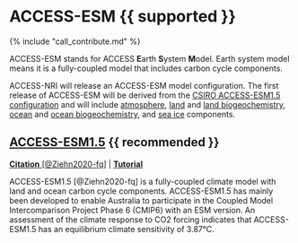 # ACCESS-ESM {{ supported }}

{% include "call_contribute.md" %}


ACCESS-ESM stands for ACCESS **E**arth **S**ystem **M**odel. Earth system model means it is a fully-coupled model that includes carbon cycle components.

ACCESS-NRI will release an ACCESS-ESM model configuration. The first release of ACCESS-ESM will be derived from the [CSIRO ACCESS-ESM1.5 configuration](#access-esm15) and will include [atmosphere], [land] and [land biogeochemistry], [ocean] and [ocean biogeochemistry], and [sea ice] components.

## [ACCESS-ESM1.5] {{ recommended }}

[**Citation** [@Ziehn2020-fq]][ACCESS-ESM1.5-cite] |
[**Tutorial**][ACCESS-ESM1.5-tute]

ACCESS-ESM1.5 [@Ziehn2020-fq] is a fully-coupled climate model with land and ocean carbon cycle components. ACCESS-ESM1.5 has mainly been developed to enable Australia to participate in the Coupled Model Intercomparison Project Phase 6 (CMIP6) with an ESM version. An assessment of the climate response to CO2 forcing indicates that ACCESS-ESM1.5 has an equilibrium climate sensitivity of 3.87°C.

[atmosphere]: ../model_components/atmosphere.md
[land]: ../model_components/land.md
[land biogeochemistry]: ../model_components/bgc_land.md
[ocean]: ../model_components/ocean.md
[ocean biogeochemistry]: ../model_components/bgc_ocean.md
[sea ice]: ../model_components/sea-ice.md

[ACCESS-ESM1.5]: https://research.csiro.au/access/about/esm1-5/
[ACCESS-ESM1.5-cite]: https://www.publish.csiro.au/es/ES19035
[ACCESS-ESM1.5-tute]: https://nespclimate.com.au/wp-content/uploads/2020/10/Webinar-slides-Getting_started_with_ACCESS.pdf

